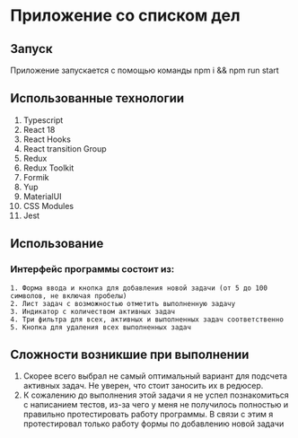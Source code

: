 # Приложение со списком дел

## Запуск
Приложение запускается с помощью команды npm i && npm run start

##  Использованные технологии
  1. Typescript
  3. React 18
  4. React Hooks
  5. React transition Group
  6. Redux
  7. Redux Toolkit
  8. Formik
  9. Yup
  10. MaterialUI
  11. CSS Modules
  12. Jest

## Использование
  ### Интерфейс программы состоит из:
    1. Форма ввода и кнопка для добавления новой задачи (от 5 до 100 символов, не включая пробелы)
    2. Лист задач с возможностью отметить выполненную задачу
    3. Индикатор с количеством активных задач
    4. Три фильтра для всех, активных и выполненных задач соответственно
    5. Кнопка для удаления всех выполненных задач
## Сложности возникшие при выполнении
  1. Скорее всего выбрал не самый оптимальный вариант для подсчета активных задач. Не уверен, что стоит заносить их в редюсер. 
  2. К сожалению до выполнения этой задачи я не успел познакомиться с написанием тестов, из-за чего у меня не получилось полностью и правильно протестировать работу программы. В связи с этим я протестировал только работу формы по добавлению новой задачи
  

